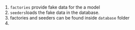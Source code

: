 1. `factories` provide fake data for the a model
2. `seeders`loads the fake data in the database.
3. factories and seeders can be found inside `database` folder
4. 
